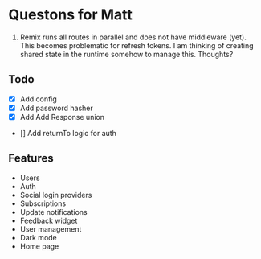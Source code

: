 # Questons for Matt

1. Remix runs all routes in parallel and does not have middleware (yet). This becomes problematic for refresh tokens. I am thinking of creating shared state in the runtime somehow to manage this. Thoughts?

## Todo

- [x] Add config
- [x] Add password hasher
- [x] Add Add Response union
- [] Add returnTo logic for auth

## Features

- Users
- Auth
- Social login providers
- Subscriptions
- Update notifications
- Feedback widget
- User management
- Dark mode
- Home page
